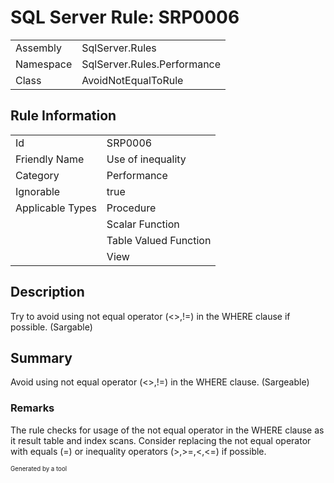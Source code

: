﻿# SQL Server Rule: SRP0006
  
|    |    |
|----|----|
| Assembly | SqlServer.Rules |
| Namespace | SqlServer.Rules.Performance |
| Class | AvoidNotEqualToRule |
  
## Rule Information
  
|    |    |
|----|----|
| Id | SRP0006 |
| Friendly Name | Use of inequality |
| Category | Performance |
| Ignorable | true |
| Applicable Types | Procedure  |
|   | Scalar Function |
|   | Table Valued Function |
|   | View |
  
## Description
  
Try to avoid using not equal operator (<>,!=) in the WHERE clause if possible. (Sargable)
  
## Summary
  
Avoid using not equal operator (&lt;&gt;,!=) in the WHERE clause. (Sargeable) 
  
### Remarks
  
The rule checks for usage of the not equal operator in the WHERE clause as it result table
and index scans. Consider replacing the not equal operator with equals (=) or inequality
operators (&gt;,&gt;=,&lt;,&lt;=) if possible.
  
<sub><sup>Generated by a tool</sup></sub>
